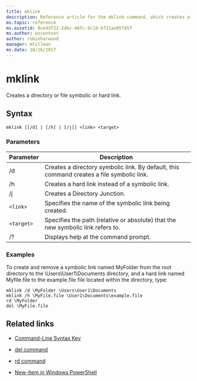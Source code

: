 ```yaml
---
title: mklink
description: Reference article for the mklink command, which creates a directory or file symbolic or hard link.
ms.topic: reference
ms.assetid: 0ce4df22-2dbc-48fc-9c16-b721ae85f857
ms.author: wscontent
author: robinharwood
manager: mtillman
ms.date: 10/16/2017
---
```


# mklink

Creates a directory or file symbolic or hard link.

## Syntax

```
mklink [[/d] | [/h] | [/j]] <link> <target>
```

### Parameters

| Parameter | Description |
| --------- | ----------- |
| /d | Creates a directory symbolic link. By default, this command creates a file symbolic link. |
| /h | Creates a hard link instead of a symbolic link. |
| /j | Creates a Directory Junction. |
| `<link>` | Specifies the name of the symbolic link being created. |
| `<target>` | Specifies the path (relative or absolute) that the new symbolic link refers to. |
| /? | Displays help at the command prompt. |

### Examples

To create and remove a symbolic link named MyFolder from the root directory to the \Users\User1\Documents directory, and a hard link named Myfile.file to the example.file file located within the directory, type:

```
mklink /d \MyFolder \Users\User1\Documents
mklink /h \MyFile.file \User1\Documents\example.file
rd \MyFolder
del \MyFile.file
```

## Related links

- [Command-Line Syntax Key](command-line-syntax-key.md)

- [del command](del.md)

- [rd command](rd.md)

- [New-Item in Windows PowerShell](/powershell/module/microsoft.powershell.management/new-item?view=powershell-6&preserve-view=true)
